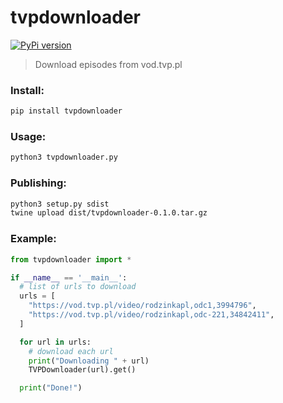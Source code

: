 # tvpdownloader
[![PyPi version](https://img.shields.io/pypi/v/tvpdownloader.svg)](https://pypi.org/project/tvpdownloader/)

> Download episodes from vod.tvp.pl

### Install:
```sh
pip install tvpdownloader
```

### Usage:
```sh
python3 tvpdownloader.py
```

### Publishing:
```sh
python3 setup.py sdist
twine upload dist/tvpdownloader-0.1.0.tar.gz
```

### Example:
```python
from tvpdownloader import *

if __name__ == '__main__':
  # list of urls to download
  urls = [
    "https://vod.tvp.pl/video/rodzinkapl,odc1,3994796",
    "https://vod.tvp.pl/video/rodzinkapl,odc-221,34842411",
  ]

  for url in urls:
    # download each url
    print("Downloading " + url)
    TVPDownloader(url).get()

  print("Done!")
```
